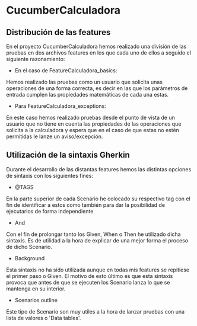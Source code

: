 # CucumberCalculadora

## Distribución de las features

En el proyecto CucumberCalculadora hemos realizado una división de las pruebas en dos archivos features en los que cada uno de ellos a seguido el siguiente razonamiento:

- En el caso de FeatureCalculadora_basics:
   
Hemos realizado las pruebas como un usuario que solicita unas operaciones de una forma correcta, es decir en las que los parámetros de entrada cumplen las propiedades matemáticas de cada una estas. 

- Para FeatureCalculadora_exceptions: 

En este caso hemos realizado pruebas desde el punto de vista de un usuario que no tiene en cuenta las propiedades de las operaciones que solicita a la calculadora y espera que en el caso de que estas no estén permitidas le lanze un aviso/excepción. 

## Utilización de la sintaxis Gherkin

Durante el desarrollo de las distantas features hemos las distintas opciones de sintaxis con los siguientes fines:

- @TAGS 

En la parte superior de cada Scenario he colocado su respectivo tag con el fin de identificar a estos como también para dar la posibilidad de ejecutarlos de forma independiente

- And

Con el fin de prolongar tanto los Given, When o Then he utilizado dicha sintaxis. Es de utilidad a la hora de explicar de una mejor forma el proceso de dicho Scenario.

- Background

Esta sintaxis no ha sido utilizada aunque en todas mis features se repitiese el primer paso o Given. El motivo de esto último es que esta sintaxis provoca que antes de que se ejecuten los Scenario lanza lo que se mantenga en su interior. 

- Scenarios outline

Este tipo de Scenario son muy utiles a la hora de lanzar pruebas con una lista de valores o 'Data tables'. 



